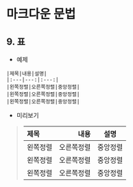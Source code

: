 ﻿# 마크다운 문법

## 9. 표

* 예제

```
|제목|내용|설명|
|:---|---:|:---:|
|왼쪽정렬|오른쪽정렬|중앙정렬|
|왼쪽정렬|오른쪽정렬|중앙정렬|
|왼쪽정렬|오른쪽정렬|중앙정렬|
```

* 미리보기

> |제목|내용|설명|
> |:---|---:|:---:|
> |왼쪽정렬|오른쪽정렬|중앙정렬|
> |왼쪽정렬|오른쪽정렬|중앙정렬|
> |왼쪽정렬|오른쪽정렬|중앙정렬|
